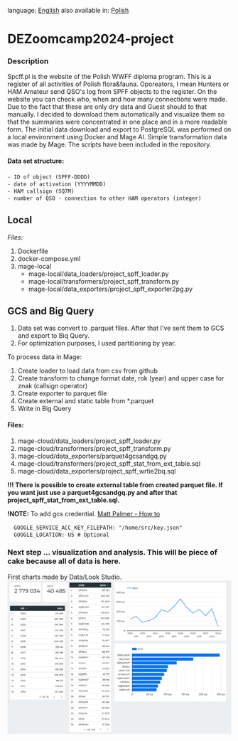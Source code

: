 <!--multilang v0 en:README.md pl:READMEPL.md -->
<!--multilang buttons-->

language: [English](README.md) also available in:
[Polish](READMEPL.md)

<!--lang:en-->

# DEZoomcamp2024-project

### Description
Spcff.pl is the website of the Polish WWFF diploma program. This is a register of all activities of Polish flora&fauna. Oporeators, I mean Hunters or HAM Amateur send QSO's log from SPFF objects to the register. On the website you can check who, when and how many connections were made. Due to the fact that these are only dry data and Guest should to that manually. I decided to download them automatically and visualize them so that the summaries were concentrated in one place and in a more readable form. The initial data download and export to PostgreSQL was performed on a local environment using Docker and Mage AI. Simple transformation data was made by Mage. The scripts have been included in the repository.


#### Data set structure:
```
- ID of object (SPFF-DDDD)
- date of activation (YYYYMMDD)
- HAM callsign (SQ7M)
- number of QSO - connection to other HAM operators (integer)
```

## Local

*Files:*
1. Dockerfile
2. docker-compose.yml 
3. mage-local
   - mage-local/data_loaders/project_spff_loader.py
   - mage-local/transformers/project_spff_transform.py
   - mage-local/data_exporters/project_spff_exporter2pg.py


## GCS and Big Query
1. Data set was convert to .parquet files. After that I've  sent them to GCS and export to Biq Query. 
2. For optimization purposes, I used partitioning by year.



To process data in Mage:
1. Create loader to load data from csv from github
2. Create transform to change format date, rok (year) and upper case for znak (callsign operator)
3. Create exporter to parquet file
4. Create external and static table from *.parquet
4. Write in Big Query

#### Files:
1. mage-cloud/data_loaders/project_spff_loader.py
2. mage-cloud/transformers/project_spff_transform.py
3. mage-cloud/data_exporters/parquet4gcsandgq.py
4. mage-cloud/transformers/project_spff_stat_from_ext_table.sql
5. mage-cloud/data_exporters/project_spff_wrtie2bq.sql

**!!! There is possible to create external table from created parquet file. If you want just use a parquet4gcsandgq.py and after that project_spff_stat_from_ext_table.sql.** 

**!NOTE:** To add gcs credential. [Matt Palmer - How to](https://www.youtube.com/watch?v=w0XmcASRUnc&list=PL3MmuxUbc_hJed7dXYoJw8DoCuVHhGEQb&index=25)
``` 
  GOOGLE_SERVICE_ACC_KEY_FILEPATH: "/home/src/key.json"
  GOOGLE_LOCATION: US # Optional
```


### Next step ... visualization and analysis. This will be piece of cake because all of data is here.

First charts made by Data/Look Studio.
![Charts01](https://github.com/mik19821/dezoomcamp2024-project/blob/main/img/multichart01.png)

[//]: # (#### TODO:)

[//]: # (1. Get dataset)

[//]: # (- [x] script getting data statistics &#40;one csv file for each object&#41;)

[//]: # (- [ ] create parquet file from csv)

[//]: # (2. Import and transformation)

[//]: # (- [X] import file to container with postgresql &#40;v15&#41;)

[//]: # (  - transformation:)

[//]: # (    - [X] activation's date to date format)

[//]: # (    - [X] change callsign to uppercase)

[//]: # (- [ ] copy file to gcs)

[//]: # (- [ ] import file to BigQuery)

[//]: # (  - transformation:)

[//]: # (    - [ ] activation's date to date format)

[//]: # (    - [ ] change callsign to uppercase)

[//]: # (3. create dashboards)
